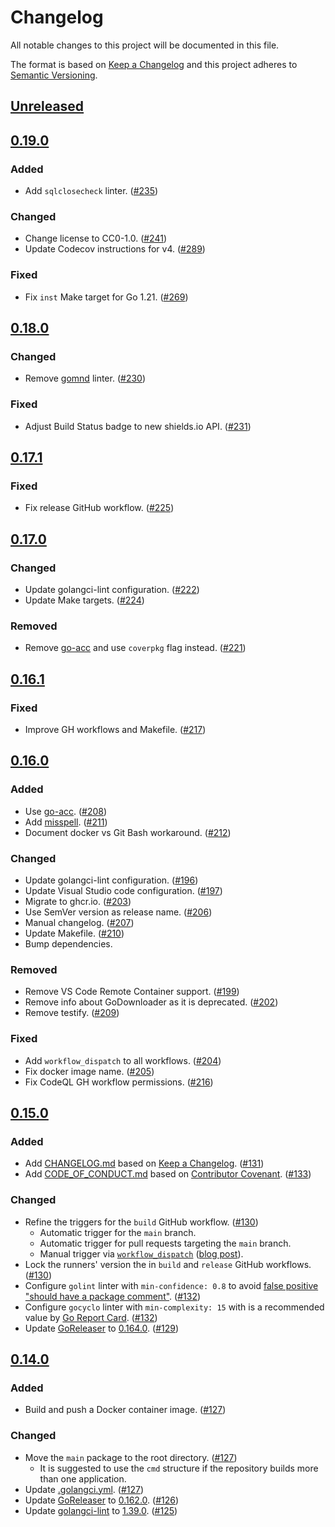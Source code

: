 # Changelog

All notable changes to this project will be documented in this file.

The format is based on [Keep a Changelog](https://keepachangelog.com/en/1.1.0/)
and this project adheres to [Semantic Versioning](https://semver.org/spec/v2.0.0.html).

## [Unreleased](https://github.com/shanilhirani/go-credly/compare/v0.19.0...HEAD)

## [0.19.0](https://github.com/shanilhirani/go-credly/releases/tag/v0.19.0)

### Added

- Add `sqlclosecheck` linter. ([#235](https://github.com/shanilhirani/go-credly/pull/235))

### Changed

- Change license to CC0-1.0. ([#241](https://github.com/shanilhirani/go-credly/pull/241))
- Update Codecov instructions for v4. ([#289](https://github.com/shanilhirani/go-credly/pull/289))

### Fixed

- Fix `inst` Make target for Go 1.21. ([#269](https://github.com/shanilhirani/go-credly/pull/269))

## [0.18.0](https://github.com/shanilhirani/go-credly/releases/tag/v0.18.0)

### Changed

- Remove [gomnd](https://github.com/tommy-muehle/go-mnd) linter. ([#230](https://github.com/shanilhirani/go-credly/pull/230))

### Fixed

- Adjust Build Status badge to new shields.io API. ([#231](https://github.com/shanilhirani/go-credly/pull/231))

## [0.17.1](https://github.com/shanilhirani/go-credly/releases/tag/v0.17.1)

### Fixed

- Fix release GitHub workflow. ([#225](https://github.com/shanilhirani/go-credly/pull/225))

## [0.17.0](https://github.com/shanilhirani/go-credly/releases/tag/v0.17.0)

### Changed

- Update golangci-lint configuration. ([#222](https://github.com/shanilhirani/go-credly/pull/222))
- Update Make targets. ([#224](https://github.com/shanilhirani/go-credly/pull/224))

### Removed

- Remove [go-acc](https://github.com/ory/go-acc) and use `coverpkg` flag instead. ([#221](https://github.com/shanilhirani/go-credly/pull/221))

## [0.16.1](https://github.com/shanilhirani/go-credly/releases/tag/v0.16.1)

### Fixed

- Improve GH workflows and Makefile. ([#217](https://github.com/shanilhirani/go-credly/pull/217))

## [0.16.0](https://github.com/shanilhirani/go-credly/releases/tag/v0.16.0)

### Added

- Use [go-acc](https://github.com/ory/go-acc). ([#208](https://github.com/shanilhirani/go-credly/pull/208))
- Add [misspell](https://github.com/client9/misspell). ([#211](https://github.com/shanilhirani/go-credly/pull/211))
- Document docker vs Git Bash workaround. ([#212](https://github.com/shanilhirani/go-credly/pull/212))

### Changed

- Update golangci-lint configuration. ([#196](https://github.com/shanilhirani/go-credly/pull/196))
- Update Visual Studio code configuration. ([#197](https://github.com/shanilhirani/go-credly/pull/197))
- Migrate to ghcr.io. ([#203](https://github.com/shanilhirani/go-credly/pull/203))
- Use SemVer version as release name. ([#206](https://github.com/shanilhirani/go-credly/pull/206))
- Manual changelog. ([#207](https://github.com/shanilhirani/go-credly/pull/207))
- Update Makefile. ([#210](https://github.com/shanilhirani/go-credly/pull/210))
- Bump dependencies.

### Removed

- Remove VS Code Remote Container support. ([#199](https://github.com/shanilhirani/go-credly/pull/199))
- Remove info about GoDownloader as it is deprecated. ([#202](https://github.com/shanilhirani/go-credly/pull/202))
- Remove testify. ([#209](https://github.com/shanilhirani/go-credly/pull/209))

### Fixed

- Add `workflow_dispatch` to all workflows. ([#204](https://github.com/shanilhirani/go-credly/pull/204))
- Fix docker image name. ([#205](https://github.com/shanilhirani/go-credly/pull/205))
- Fix CodeQL GH workflow permissions. ([#216](https://github.com/shanilhirani/go-credly/pull/216))

## [0.15.0](https://github.com/shanilhirani/go-credly/releases/tag/v0.15.0)

### Added

- Add [CHANGELOG.md](CHANGELOG.md) based on [Keep a Changelog](https://keepachangelog.com/en/1.1.0/). ([#131](https://github.com/shanilhirani/go-credly/pull/131))
- Add [CODE_OF_CONDUCT.md](CODE_OF_CONDUCT.md) based on [Contributor Covenant](https://www.contributor-covenant.org/version/2/0/code_of_conduct/). ([#133](https://github.com/shanilhirani/go-credly/pull/133))

### Changed

- Refine the triggers for the `build` GitHub workflow. ([#130](https://github.com/shanilhirani/go-credly/pull/130))
  - Automatic trigger for the `main` branch.
  - Automatic trigger for pull requests targeting the `main` branch.
  - Manual trigger via [`workflow_dispatch`](https://docs.github.com/en/actions/reference/events-that-trigger-workflows#workflow_dispatch) ([blog post](https://github.blog/changelog/2020-07-06-github-actions-manual-triggers-with-workflow_dispatch/)).
- Lock the runners' version the in `build` and `release` GitHub workflows. ([#130](https://github.com/shanilhirani/go-credly/pull/130))
- Configure `golint` linter with `min-confidence: 0.8` to avoid [false positive "should have a package comment"](https://github.com/golangci/golangci-lint/issues/1556). ([#132](https://github.com/shanilhirani/go-credly/pull/132))
- Configure `gocyclo` linter with `min-complexity: 15` with is a recommended value by [Go Report Card](https://goreportcard.com/). ([#132](https://github.com/shanilhirani/go-credly/pull/132))
- Update [GoReleaser](https://github.com/goreleaser/goreleaser) to [0.164.0](https://github.com/goreleaser/goreleaser/releases/tag/v0.164.0). ([#129](https://github.com/shanilhirani/go-credly/pull/129))

## [0.14.0](https://github.com/shanilhirani/go-credly/releases/tag/v0.14.0)

### Added

- Build and push a Docker container image. ([#127](https://github.com/shanilhirani/go-credly/pull/127))

### Changed

- Move the `main` package to the root directory. ([#127](https://github.com/shanilhirani/go-credly/pull/127))
  - It is suggested to use the `cmd` structure if the repository builds more than one application.
- Update [.golangci.yml](https://github.com/shanilhirani/go-credly/blob/v0.14.0/.golangci.yml). ([#127](https://github.com/shanilhirani/go-credly/pull/127))
- Update [GoReleaser](https://github.com/goreleaser/goreleaser) to [0.162.0](https://github.com/goreleaser/goreleaser/releases/tag/v0.162.0). ([#126](https://github.com/shanilhirani/go-credly/pull/126))
- Update [golangci-lint](https://github.com/golangci/golangci-lint) to [1.39.0](https://github.com/golangci/golangci-lint/releases/tag/v1.39.0). ([#125](https://github.com/shanilhirani/go-credly/pull/125))

<!-- markdownlint-configure-file
MD024:
  # Only check sibling headings
  siblings_only: true
-->
